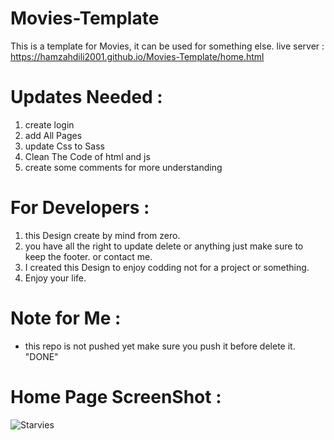 # Movies-Template
This is a template for Movies, it can be used for something else.
live server : https://hamzahdili2001.github.io/Movies-Template/home.html

# Updates Needed :
 1. create login 
 2. add All Pages
 3. update Css to Sass
 4. Clean The Code of html and js
 5. create some comments for more understanding

# For Developers :
 1. this Design create by mind from zero.
 2. you have all the right to update delete or anything just make sure to keep the footer. or contact me.
 3. I created this Design to enjoy codding not for a project or something.
 4. Enjoy your life.


# Note for Me :
 - this repo is not pushed yet make sure you push it before delete it. "DONE"

# Home Page ScreenShot :

![Starvies](https://user-images.githubusercontent.com/61630679/181379005-2e3b0503-6c82-4bf6-aa38-7f0823c0b253.png)
